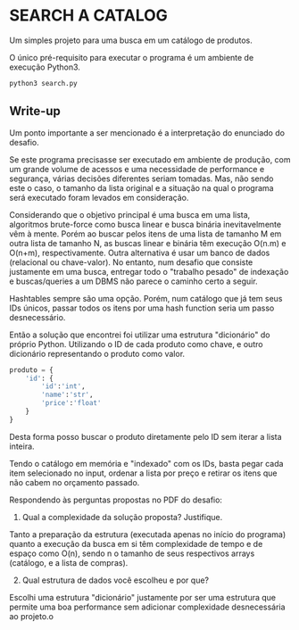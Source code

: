 
# SEARCH A CATALOG

  

Um simples projeto para uma busca em um catálogo de produtos.

O único pré-requisito para executar o programa é um ambiente de execução Python3.

```bash
python3 search.py
```

## Write-up

Um ponto importante a ser mencionado é a interpretação do enunciado do desafio.

Se este programa precisasse ser executado em ambiente de produção, com um grande volume de acessos e uma necessidade de performance e segurança, várias decisões diferentes seriam tomadas. Mas, não sendo este o caso, o tamanho da lista original e a situação na qual o programa será executado foram levados em consideração.

Considerando que o objetivo principal é uma busca em uma lista, algoritmos brute-force como busca linear e busca binária inevitavelmente vêm à mente. Porém ao buscar pelos itens de uma lista de tamanho M em outra lista de tamanho N, as buscas linear e binária têm execução O(n.m) e O(n+m), respectivamente.
Outra alternativa é usar um banco de dados (relacional ou chave-valor). No entanto, num desafio que consiste justamente em uma busca, entregar todo o "trabalho pesado" de indexação e buscas/queries a um DBMS não parece o caminho certo a seguir.

Hashtables sempre são uma opção. Porém, num catálogo que já tem seus IDs únicos, passar todos os itens por uma hash function seria um passo desnecessário.

Então a solução que encontrei foi utilizar uma estrutura "dicionário" do próprio Python. Utilizando o ID de cada produto como chave, e outro dicionário representando o produto como valor.

```python
produto = {
    'id': {
        'id':'int',
        'name':'str',
        'price':'float'
    }
}
```

Desta forma posso buscar o produto diretamente pelo ID sem iterar a lista inteira.

Tendo o catálogo em memória e "indexado" com os IDs, basta pegar cada item selecionado no input, ordenar a lista por preço e retirar os itens que não cabem no orçamento passado.

Respondendo às perguntas propostas no PDF do desafio:

1. Qual a complexidade da solução proposta? Justifique.

Tanto a preparação da estrutura (executada apenas no início do programa) quanto a execução da busca em si têm complexidade de tempo e de espaço como O(n), sendo n o tamanho de seus respectivos arrays (catálogo, e a lista de compras).

2. Qual estrutura de dados você escolheu e por que?

Escolhi uma estrutura "dicionário" justamente por ser uma estrutura que permite uma boa performance sem adicionar complexidade desnecessária ao projeto.o


